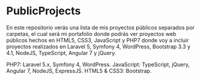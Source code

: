 # PublicProjects
En este repositorio verás una lista de mis proyectos públicos separados por carpetas, el cual será mi portafolio donde podrás ver proyectos web públicos hechos en HTML5, CSS3, JavaScript y PHP7 donde voy a incluir proyectos realizados en Laravel 5, Symfony 4, WordPress, Bootstrap 3.3 y 4.1, NodeJS, TypeScript, Angular 7 y jQuery.


PHP7: Laravel 5.x, Symfony 4, WordPress.
JavaScript: TypeScript, jQuery, Angular 7, NodeJS, ExpressJS.
HTML5 & CSS3: Bootstrap.
